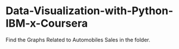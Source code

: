 # Data-Visualization-with-Python-IBM-x-Coursera

Find the Graphs Related to Automobiles Sales in the folder.
